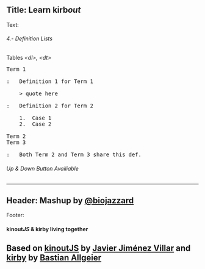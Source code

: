 Title: Learn kirb*out*
----
Text:
###### 4.- Definition *Lists*
Tables *&lt;dl&gt;, &lt;dt&gt;*
<pre>
Term 1

:   Definition 1 for Term 1

    > quote here

:   Definition 2 for Term 2

    1.  Case 1
    2.  Case 2

Term 2
Term 3

:   Both Term 2 and Term 3 share this def.
</pre>
###### *Up* & *Down* Button Availiable
----
Header:
Mashup by [@biojazzard](https://github.com/biojazzard)
----
Footer:
#### kinout*JS* & kirby living together
Based on [kinoutJS](https://github.com/soyjavi/Kinout) by [Javier Jiménez Villar](https://github.com/soyjavi) and [kirby](https://github.com/bastianallgeier/kirbycms) by [Bastian Allgeier](https://github.com/bastianallgeier)
----

